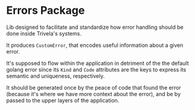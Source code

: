 # Errors Package

Lib designed to facilitate and standardize how error handling should be done inside Trivela's systems.

It produces `CustomError`, that encodes useful information about a given error.

It's supposed to flow within the application in detriment of the the default golang error since its `Kind` and `Code` attributes are the keys 
to express its semantic and uniqueness, respectively.

It should be generated once by the peace of code that found the error (because it's where we have more context about the error),
and be by passed to the upper layers of the application.
